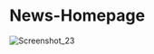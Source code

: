 # News-Homepage
![Screenshot_23](https://github.com/Faruqdigital/News-Homepage/assets/107166036/6716e6bd-626a-4a53-9d8c-b295dffdc36a)
